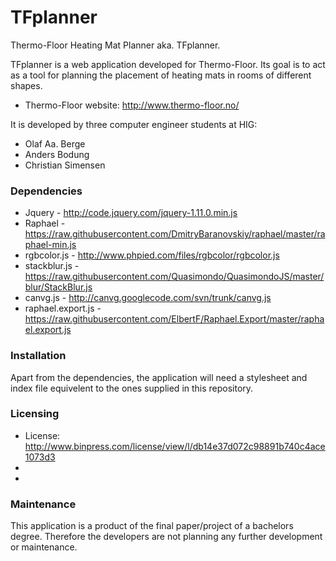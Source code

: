 TFplanner
=======
Thermo-Floor Heating Mat Planner aka. TFplanner.

TFplanner is a web application developed for Thermo-Floor. 
Its goal is to act as a tool for planning the placement of heating mats in rooms of different shapes.

* Thermo-Floor website: http://www.thermo-floor.no/

It is developed by three computer engineer students at HIG:
* Olaf Aa. Berge
* Anders Bodung
* Christian Simensen

### Dependencies
* Jquery - http://code.jquery.com/jquery-1.11.0.min.js
* Raphael - https://raw.githubusercontent.com/DmitryBaranovskiy/raphael/master/raphael-min.js
* rgbcolor.js - http://www.phpied.com/files/rgbcolor/rgbcolor.js
* stackblur.js - https://raw.githubusercontent.com/Quasimondo/QuasimondoJS/master/blur/StackBlur.js
* canvg.js - http://canvg.googlecode.com/svn/trunk/canvg.js
* raphael.export.js - https://raw.githubusercontent.com/ElbertF/Raphael.Export/master/raphael.export.js

### Installation
Apart from the dependencies, the application will need a stylesheet and index file equivelent to the ones supplied in this repository.

### Licensing
* License: http://www.binpress.com/license/view/l/db14e37d072c98891b740c4ace1073d3
*
*

### Maintenance
This application is a product of the final paper/project of a bachelors degree.
Therefore the developers are not planning any further development or maintenance.

